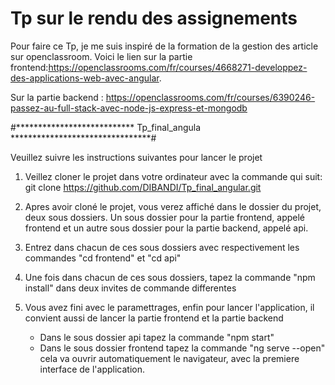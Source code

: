 # Tp sur le rendu des assignements

Pour faire ce Tp, je me suis inspiré de la formation de la gestion des article sur openclassroom.
Voici le lien sur la partie frontend:https://openclassrooms.com/fr/courses/4668271-developpez-des-applications-web-avec-angular.

Sur la partie backend : https://openclassrooms.com/fr/courses/6390246-passez-au-full-stack-avec-node-js-express-et-mongodb

#*************************** Tp_final_angula ********************************#

Veuillez suivre les instructions suivantes pour lancer le projet

1. Veillez cloner le projet dans votre ordinateur avec la commande qui suit:
	git clone https://github.com/DIBANDI/Tp_final_angular.git

2. Apres avoir cloné le projet, vous verez affiché dans le dossier du projet, deux sous dossiers. 
  Un sous dossier pour la partie frontend, appelé frontend et un autre sous dossier pour la partie backend, appelé api.

3. Entrez dans chacun de ces sous dossiers avec respectivement les commandes "cd frontend" et "cd api"

4. Une fois dans chacun de ces sous dossiers, tapez la commande "npm install" dans deux invites de commande differentes 

5. Vous avez fini avec le paramettrages, enfin pour lancer l'application, il convient aussi de lancer la partie frontend et la partie backend 
	- Dans le sous dossier api tapez la commande "npm start"
	- Dans le sous dossier frontend tapez la commande "ng serve --open" cela va ouvrir     automatiquement le navigateur, avec la premiere interface de l'application.

	
	 
	

